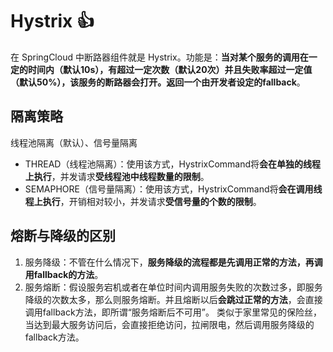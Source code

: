 # Hystrix :+1:

在 SpringCloud 中断路器组件就是 Hystrix。功能是：**当对某个服务的调用在一定的时间内（默认10s），有超过一定次数（默认20次）并且失败率超过一定值（默认50%），该服务的断路器会打开。返回一个由开发者设定的fallback**。

## 隔离策略

线程池隔离（默认）、信号量隔离

- THREAD（线程池隔离）：使用该方式，HystrixCommand将**会在单独的线程上执行**，并发请求**受线程池中线程数量的限制**。
- SEMAPHORE（信号量隔离）：使用该方式，HystrixCommand将**会在调用线程上执行**，开销相对较小，并发请求**受信号量的个数的限制**。

## 熔断与降级的区别

1. 服务降级：不管在什么情况下，**服务降级的流程都是先调用正常的方法，再调用fallback的方法**。 
2. 服务熔断：假设服务宕机或者在单位时间内调用服务失败的次数过多，即服务降级的次数太多，那么则服务熔断。并且熔断以后**会跳过正常的方法**，会直接调用fallback方法，即所谓“服务熔断后不可用”。 类似于家里常见的保险丝，当达到最大服务访问后，会直接拒绝访问，拉闸限电，然后调用服务降级的fallback方法。
